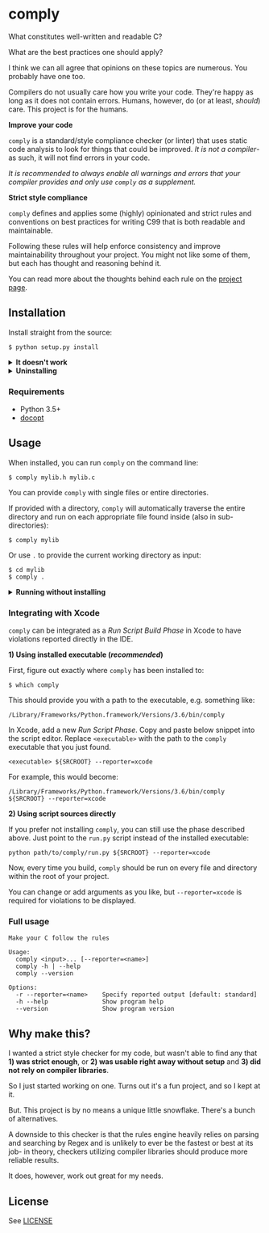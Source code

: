 # comply

What constitutes well-written and readable C?

What are the best practices one should apply?

I think we can all agree that opinions on these topics are numerous. You probably have one too.

Compilers do not usually care how you write your code. They're happy as long as it does not contain errors. Humans, however, do (or at least, _should_) care. This project is for the humans.

**Improve your code**

`comply` is a standard/style compliance checker (or linter) that uses static code analysis to look for things that could be improved. _It is not a compiler_- as such, it will not find errors in your code.

*It is recommended to always enable all warnings and errors that your compiler provides and only use `comply` as a supplement.*

**Strict style compliance**

`comply` defines and applies some (highly) opinionated and strict rules and conventions on best practices for writing C99 that is both readable and maintainable.

Following these rules will help enforce consistency and improve maintainability throughout your project. You might not like some of them, but each has thought and reasoning behind it.

You can read more about the thoughts behind each rule on the [project page](http://jhauberg.github.io/comply).

## Installation

Install straight from the source:

```console
$ python setup.py install
```

<details>
  <summary><strong>It doesn't work</strong></summary>

<br/>

There's a few things that could go wrong during an install. If things didn't go as expected, check the following:

**You may have more than one Python version installed**

Some systems may have multiple Python versions installed and available. This project requires Python 3.5 or later, so you may need to specify that you want to use a later version:

```console
$ python3 setup.py install
```

**Your PATH environment variable may be incorrect**

When you first installed Python, the installer probably added the `PATH` automatically to your `~/.profile` or `~/.bash_profile`. However, in case it didn't, it should look something like this:

```bash
PATH="/Library/Frameworks/Python.framework/Versions/3.6/bin:${PATH}"
export PATH
```

You may additionally need to add the `PYTHONPATH` variable and have it point to the `site-packages` directory of your Python version; for example, for a Python 3.6 installation, the variable could look like this:

```bash
export PYTHONPATH="${PYTHONPATH}/Library/Frameworks/Python.framework/Versions/3.6/lib/python3.6/site-packages"
```

</details>

<details>
  <summary><strong>Uninstalling</strong></summary>

<br/>

If you want to uninstall `comply` and make sure that you get rid of everything, you can run the installation again using the additional `--record` argument to save a list of all installed files:

```console
$ python setup.py install --record installed_files.txt
```

You can then go through all listed files and manually delete each one.

</details>

### Requirements

- Python 3.5+
- [docopt](https://github.com/docopt/docopt)

## Usage

When installed, you can run `comply` on the command line:

```console
$ comply mylib.h mylib.c
```

You can provide `comply` with single files or entire directories.

If provided with a directory, `comply` will automatically traverse the entire directory and run on each appropriate file found inside (also in sub-directories):

```console
$ comply mylib
```

Or use `.` to provide the current working directory as input:

```console
$ cd mylib
$ comply .
```

<details>
  <summary><strong>Running without installing</strong></summary>

<br/>

You can also run `comply` without installing it.

**1) By executing the supplied run script**

From anywhere, simply execute `run.py` with the same arguments that you normally would `comply`. The script is found at the root of the project.

```console
$ python path/to/comply/run.py src.h src.c --reporter=standard
```

**2) By executing the module as a script**

This requires the working directory to be at the root of the project.

```console
$ cd path/to/comply
$ python -m comply path/to/src/
```

</details>

### Integrating with Xcode

`comply` can be integrated as a *Run Script Build Phase* in Xcode to have violations reported directly in the IDE.

**1) Using installed executable (*recommended*)**

First, figure out exactly where `comply` has been installed to:

```console
$ which comply
```

This should provide you with a path to the executable, e.g. something like:

```console
/Library/Frameworks/Python.framework/Versions/3.6/bin/comply
```

In Xcode, add a new *Run Script Phase*. Copy and paste below snippet into the script editor. Replace `<executable>` with the path to the `comply` executable that you just found.

```console
<executable> ${SRCROOT} --reporter=xcode
```

For example, this would become:

```console
/Library/Frameworks/Python.framework/Versions/3.6/bin/comply ${SRCROOT} --reporter=xcode
```

**2) Using script sources directly**

If you prefer not installing `comply`, you can still use the phase described above. Just point to the `run.py` script instead of the installed executable:

```console
python path/to/comply/run.py ${SRCROOT} --reporter=xcode
```

Now, every time you build, `comply` should be run on every file and directory within the root of your project. 

You can change or add arguments as you like, but `--reporter=xcode` is required for violations to be displayed.

### Full usage

```console
Make your C follow the rules

Usage:
  comply <input>... [--reporter=<name>]
  comply -h | --help
  comply --version

Options:
  -r --reporter=<name>    Specify reported output [default: standard]
  -h --help               Show program help
  --version               Show program version
```

## Why make this?

I wanted a strict style checker for my code, but wasn't able to find any that **1) was strict enough**, or **2) was usable right away without setup** and **3) did not rely on compiler libraries**.

So I just started working on one. Turns out it's a fun project, and so I kept at it.

But. This project is by no means a unique little snowflake. There's a bunch of alternatives.

A downside to this checker is that the rules engine heavily relies on parsing and searching by Regex and is unlikely to ever be the fastest or best at its job- in theory, checkers utilizing compiler libraries should produce more reliable results.

It does, however, work out great for my needs.

## License

See [LICENSE](LICENSE)
